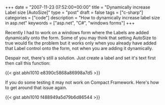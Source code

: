 +++
date = "2007-11-23 07:52:00+00:00"
title = "Dynamically increase Label size [AutoSize]"
type = "post"
draft = false
tags = ["c-sharp"]
categories = ["code"]
description = "How to dynamically increase label size in asp.net"
keywords = ["asp.net", "C#", "windows forms"]
+++

Recently I had to work on a windows form where the Labels are added dynamically onto the form. Some of you may think that setting AutoSize to true would fix the problem but it works only when you already have added that Label control onto the form, not when you are adding it dynamically.

Despair not, there's still a solution. Just create a label and set it's text first then call this function:

{{< gist abhi1010 e8390c5868a86998a7d5 >}}

If you do some testing it may not work on Compact Framework. Here's how to get around that issue again.

{{< gist abhi1010 f488949a5d79b6d86544 >}}
